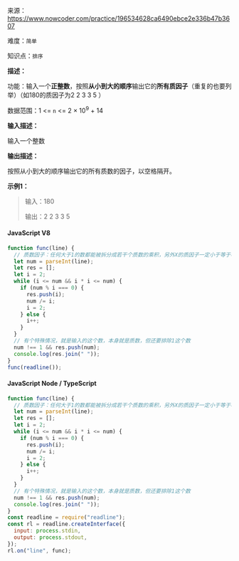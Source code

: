 来源：<https://www.nowcoder.com/practice/196534628ca6490ebce2e336b47b3607>

难度：`简单`

知识点：`排序`

**描述：**

功能：输入一个**正整数**，按照**从小到大的顺序**输出它的**所有质因子**（重复的也要列举）（如180的质因子为2 2 3 3 5 ）

数据范围：1 <= `n` <= 2 × 10<sup>9</sup> + 14

**输入描述：**

输入一个整数

**输出描述：**

按照从小到大的顺序输出它的所有质数的因子，以空格隔开。

**示例1：**

> 输入：180
>
> 输出：2 2 3 3 5

<!-- tabs:start -->

#### **JavaScript V8**

```javascript
function func(line) {
  // 质数因子：任何大于1的数都能被拆分成若干个质数的乘积，另外X的质因子一定小于等于根号X，即质因子的范围为2到√X
  let num = parseInt(line);
  let res = [];
  let i = 2;
  while (i <= num && i * i <= num) {
    if (num % i === 0) {
      res.push(i);
      num /= i;
      i = 2;
    } else {
      i++;
    }
  }
  // 有个特殊情况，就是输入的这个数，本身就是质数，但还要排除1这个数
  num !== 1 && res.push(num);
  console.log(res.join(" "));
}
func(readline());
```

#### **JavaScript Node / TypeScript**

```javascript
function func(line) {
  // 质数因子：任何大于1的数都能被拆分成若干个质数的乘积，另外X的质因子一定小于等于根号X，即质因子的范围为2到√X
  let num = parseInt(line);
  let res = [];
  let i = 2;
  while (i <= num && i * i <= num) {
    if (num % i === 0) {
      res.push(i);
      num /= i;
      i = 2;
    } else {
      i++;
    }
  }
  // 有个特殊情况，就是输入的这个数，本身就是质数，但还要排除1这个数
  num !== 1 && res.push(num);
  console.log(res.join(" "));
}
const readline = require("readline");
const rl = readline.createInterface({
  input: process.stdin,
  output: process.stdout,
});
rl.on("line", func);
```

<!-- tabs:end -->
